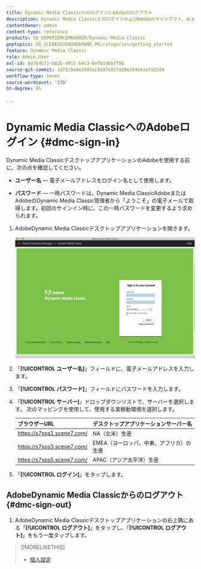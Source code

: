 ```yaml
---
title: Dynamic Media ClassicへのログインとAdobeのログアウト
description: Dynamic Media ClassicとのログインおよびAdobeのサインアウト、および北米(NA)、またはヨーロッパ、中東、アフリカ(EMEA)、アジア太平洋(APAC)の実稼動環境サーバーへの接続について説明します。
contentOwner: admin
content-type: reference
products: SG_EXPERIENCEMANAGER/Dynamic-Media-Classic
geptopics: SG_SCENESEVENONDEMAND_PK/categories/getting_started
feature: Dynamic Media Classic
role: Admin,User
exl-id: 8d70db72-b02b-4915-b4c3-6efb146b7f08
source-git-commit: 1d71cbe6e2493ac8d47e837a20e194b6ae7a22d4
workflow-type: tm+mt
source-wordcount: '230'
ht-degree: 6%

---
```


<!-- UPDATE THIS TOPIC AFTER DECEMBER 31, 2020!!!!! -->

# Dynamic Media ClassicへのAdobeログイン {#dmc-sign-in}

Dynamic Media ClassicデスクトップアプリケーションのAdobeを使用する前に、次の点を確認してください。

* **ユーザー名**  — 電子メールアドレスをログイン名として使用します。

* **パスワード**  — 一時パスワードは、Dynamic Media ClassicAdobeまたはAdobeのDynamic Media Classic管理者から「ようこそ」の電子メールで取得します。初回のサインイン時に、この一時パスワードを変更するよう求められます。

1. AdobeDynamic Media Classicデスクトップアプリケーションを開きます。

   ![AdobeDynamic Media Classicのログイン](/help/assets/dmclassic-login1.png)

1. 「**[!UICONTROL ユーザー名]**」フィールドに、電子メールアドレスを入力します。
1. 「**[!UICONTROL パスワード]**」フィールドにパスワードを入力します。
1. 「**[!UICONTROL サーバー]**」ドロップダウンリストで、サーバーを選択します。
次のマッピングを使用して、使用する実稼動環境を選択します。

   | ブラウザーURL | デスクトップアプリケーションサーバー名 |
   |---|---|
   | https://s7sps1.scene7.com/ | NA（北米）生産 |
   | https://s7sps3.scene7.com/ | EMEA（ヨーロッパ、中東、アフリカ）の生産 |
   | https://s7sps5.scene7.com/ | APAC（アジア太平洋）生産 |

1. 「**[!UICONTROL ログイン]**」をタップします。

## AdobeDynamic Media Classicからのログアウト {#dmc-sign-out}

1. AdobeDynamic Media Classicデスクトップアプリケーションの右上隅にある「**[!UICONTROL ログアウト]**」をタップし、「**[!UICONTROL ログアウト]**」をもう一度タップします。

>[!MORELIKETHIS]
>
>* [個人設定](personal-setup.md#personal_setup)

